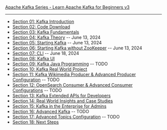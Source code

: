 [Apache Kafka Series - Learn Apache Kafka for Beginners v3](https://www.udemy.com/course/apache-kafka/?couponCode=LEADERSALE24A)

***

* [Section 01: Kafka Introduction](https://github.com/muarshad01/Apache_Kafka_for_Beginners_v3/blob/main/section_01.md)
* [Section 02: Code Download](https://github.com/muarshad01/Apache_Kafka_for_Beginners_v3/blob/main/section_02.md)
* [Section 03: Kafka Fundamentals](https://github.com/muarshad01/Apache_Kafka_for_Beginners_v3/blob/main/section_03.md)
* [Section 04: Kafka Theory](https://github.com/muarshad01/Apache_Kafka_for_Beginners_v3/blob/main/section_04.md) -- June 13, 2024
* [Section 05: Starting Kafka](https://github.com/muarshad01/Apache_Kafka_for_Beginners_v3/blob/main/section_05.md) -- June 13, 2024
* [Section 06: Starting Kafka without ZooKeeper](https://github.com/muarshad01/Apache_Kafka_for_Beginners_v3/blob/main/section_06.md) -- June 13, 2024
* [Section 07: CLI](https://github.com/muarshad01/Apache_Kafka_for_Beginners_v3/blob/main/section_07.md) -- June 18, 2024
* [Section 08: Kafka UI](https://github.com/muarshad01/Apache_Kafka_for_Beginners_v3/blob/main/section_08.md)
* [Section 09: Kafka Java Programming](https://github.com/muarshad01/Apache_Kafka_for_Beginners_v3/blob/main/section_09.md) -- TODO
* [Section 10: Kafka Real World Project](https://github.com/muarshad01/Apache_Kafka_for_Beginners_v3/blob/main/section_10.md)
* [Section 11: Kafka Wikimedia Producer & Advanced Producer Configuration](https://github.com/muarshad01/Apache_Kafka_for_Beginners_v3/blob/main/section_11.md) -- TODO
* [Section 12: OpenSearch Consumer & Advanced Consumer Configurations]() -- TODO
* [Section 13: Kafka Extended APIs for Developers]()
* [Section 14: Real World Insights and Case Studies]()
* [Section 15: Kafka in the Enterprise for Admins]()
* [Section 16: Advanced Kafka]() -- TODO
* [Section 17: Advanced Topics Configuration]() -- TODO
* [Section 18: Next Steps]()
